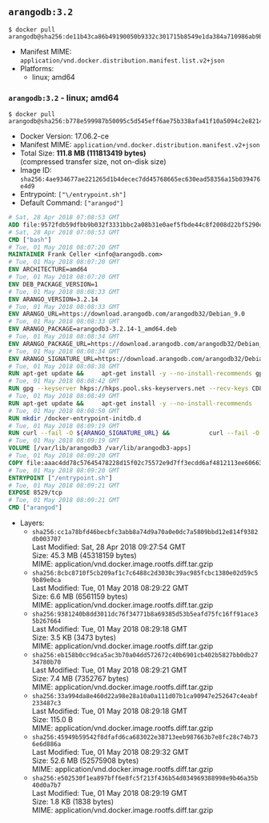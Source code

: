 ## `arangodb:3.2`

```console
$ docker pull arangodb@sha256:de11b43ca86b49190050b9332c301715b8549e1da384a710986ab9b83a3d5fe3
```

-	Manifest MIME: `application/vnd.docker.distribution.manifest.list.v2+json`
-	Platforms:
	-	linux; amd64

### `arangodb:3.2` - linux; amd64

```console
$ docker pull arangodb@sha256:b778e599987b50095c5d545eff6ae75b338afa41f10a5094c2e82148ea1ecdd2
```

-	Docker Version: 17.06.2-ce
-	Manifest MIME: `application/vnd.docker.distribution.manifest.v2+json`
-	Total Size: **111.8 MB (111813419 bytes)**  
	(compressed transfer size, not on-disk size)
-	Image ID: `sha256:4ae934677ae221265d1b4decec7dd45768665ec630ead58356a15b039476e4d9`
-	Entrypoint: `["\/entrypoint.sh"]`
-	Default Command: `["arangod"]`

```dockerfile
# Sat, 28 Apr 2018 07:08:53 GMT
ADD file:9572fdb59dfbb9b032f3331bbc2a08b31e0aef5fbde44c8f2008d22bf5290cf2 in / 
# Sat, 28 Apr 2018 07:08:53 GMT
CMD ["bash"]
# Tue, 01 May 2018 08:07:20 GMT
MAINTAINER Frank Celler <info@arangodb.com>
# Tue, 01 May 2018 08:07:20 GMT
ENV ARCHITECTURE=amd64
# Tue, 01 May 2018 08:07:20 GMT
ENV DEB_PACKAGE_VERSION=1
# Tue, 01 May 2018 08:08:33 GMT
ENV ARANGO_VERSION=3.2.14
# Tue, 01 May 2018 08:08:33 GMT
ENV ARANGO_URL=https://download.arangodb.com/arangodb32/Debian_9.0
# Tue, 01 May 2018 08:08:33 GMT
ENV ARANGO_PACKAGE=arangodb3-3.2.14-1_amd64.deb
# Tue, 01 May 2018 08:08:34 GMT
ENV ARANGO_PACKAGE_URL=https://download.arangodb.com/arangodb32/Debian_9.0/amd64/arangodb3-3.2.14-1_amd64.deb
# Tue, 01 May 2018 08:08:34 GMT
ENV ARANGO_SIGNATURE_URL=https://download.arangodb.com/arangodb32/Debian_9.0/amd64/arangodb3-3.2.14-1_amd64.deb.asc
# Tue, 01 May 2018 08:08:38 GMT
RUN apt-get update &&     apt-get install -y --no-install-recommends gpg dirmngr     &&     rm -rf /var/lib/apt/lists/*
# Tue, 01 May 2018 08:08:42 GMT
RUN gpg --keyserver hkps://hkps.pool.sks-keyservers.net --recv-keys CD8CB0F1E0AD5B52E93F41E7EA93F5E56E751E9B
# Tue, 01 May 2018 08:08:49 GMT
RUN apt-get update &&     apt-get install -y --no-install-recommends         libjemalloc1         ca-certificates         pwgen         curl     &&     rm -rf /var/lib/apt/lists/*
# Tue, 01 May 2018 08:08:50 GMT
RUN mkdir /docker-entrypoint-initdb.d
# Tue, 01 May 2018 08:09:19 GMT
RUN curl --fail -O ${ARANGO_SIGNATURE_URL} &&           curl --fail -O ${ARANGO_PACKAGE_URL} &&             gpg --verify ${ARANGO_PACKAGE}.asc &&     (echo arangodb3 arangodb3/password password test | debconf-set-selections) &&     (echo arangodb3 arangodb3/password_again password test | debconf-set-selections) &&     DEBIAN_FRONTEND="noninteractive" dpkg -i ${ARANGO_PACKAGE} &&     rm -rf /var/lib/arangodb3/* &&     sed -ri         -e 's!127\.0\.0\.1!0.0.0.0!g'         -e 's!^(file\s*=).*!\1 -!'         -e 's!^#\s*uid\s*=.*!uid = arangodb!'         -e 's!^#\s*gid\s*=.*!gid = arangodb!'         /etc/arangodb3/arangod.conf     &&     rm -f ${ARANGO_PACKAGE}*
# Tue, 01 May 2018 08:09:19 GMT
VOLUME [/var/lib/arangodb3 /var/lib/arangodb3-apps]
# Tue, 01 May 2018 08:09:20 GMT
COPY file:aaac4dd78c57645478228d15f02c75572e9d7ff3ecdd6af4812113ee60663d86 in /entrypoint.sh 
# Tue, 01 May 2018 08:09:20 GMT
ENTRYPOINT ["/entrypoint.sh"]
# Tue, 01 May 2018 08:09:21 GMT
EXPOSE 8529/tcp
# Tue, 01 May 2018 08:09:21 GMT
CMD ["arangod"]
```

-	Layers:
	-	`sha256:cc1a78bfd46becbfc3abb8a74d9a70a0e0dc7a5809bbd12e814f9382db003707`  
		Last Modified: Sat, 28 Apr 2018 09:27:54 GMT  
		Size: 45.3 MB (45318159 bytes)  
		MIME: application/vnd.docker.image.rootfs.diff.tar.gzip
	-	`sha256:8cbc8710f5cb209af1c7c6488c2d3030c39ac985fcbc1380e02d59c59b89e0ca`  
		Last Modified: Tue, 01 May 2018 08:29:22 GMT  
		Size: 6.6 MB (6561159 bytes)  
		MIME: application/vnd.docker.image.rootfs.diff.tar.gzip
	-	`sha256:9381240b8dd3011dc76f34771b8a69385d53b5eafd75fc16ff91ace35b267664`  
		Last Modified: Tue, 01 May 2018 08:29:18 GMT  
		Size: 3.5 KB (3473 bytes)  
		MIME: application/vnd.docker.image.rootfs.diff.tar.gzip
	-	`sha256:eb158b0cc9dca5ac3b70a04dd572672c40b6901cb402b5827bb0db2734780b70`  
		Last Modified: Tue, 01 May 2018 08:29:21 GMT  
		Size: 7.4 MB (7352767 bytes)  
		MIME: application/vnd.docker.image.rootfs.diff.tar.gzip
	-	`sha256:33a994da8e460d22a98e28a10a0a111d07b1ca90947e252647c4eabf233487c3`  
		Last Modified: Tue, 01 May 2018 08:29:18 GMT  
		Size: 115.0 B  
		MIME: application/vnd.docker.image.rootfs.diff.tar.gzip
	-	`sha256:45949b59542f8dfafd6ca683022e38713eeb987663b7e8fc28c74b736e6d886a`  
		Last Modified: Tue, 01 May 2018 08:29:32 GMT  
		Size: 52.6 MB (52575908 bytes)  
		MIME: application/vnd.docker.image.rootfs.diff.tar.gzip
	-	`sha256:e502530f1ea897bff6e8fc5f213f436b54d034969388998e9b46a35b40d0a7b7`  
		Last Modified: Tue, 01 May 2018 08:29:19 GMT  
		Size: 1.8 KB (1838 bytes)  
		MIME: application/vnd.docker.image.rootfs.diff.tar.gzip
